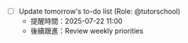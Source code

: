 - [ ] Update tomorrow's to-do list (Role: @tutorschool)
  - 提醒時間：2025-07-22 11:00
  - 後續跟進：Review weekly priorities
